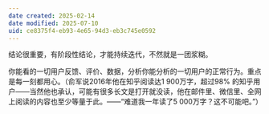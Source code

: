 ```yaml
---
date created: 2025-02-14
date modified: 2025-07-10
uid: ce8375f4-eb93-4e65-94d3-eb3c745e0592
---
```


结论很重要，有阶段性结论，才能持续迭代，不然就是一团浆糊。

你能看的一切用户反馈、评价、数据，分析你能分析的一切用户的正常行为。重点是每一刻都用心。（俞军说2016年他在知乎阅读达1 900万字，超过98% 的知乎用户——当然他也承认，可能有很多长文是打开就没读，他在邮件里、微信里、全网上阅读的内容也至少等量于此。——“难道我一年读了5 000万字？这不可能吧。”）
